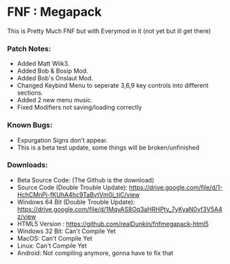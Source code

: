 # FNF : Megapack
This is Pretty Much FNF but with Everymod in it (not yet but ill get there)

### Patch Notes:
- Added Matt Wiik3.
- Added Bob & Bosip Mod.
- Added Bob's Onslaut Mod.
- Changed Keybind Menu to seperate 3,6,9 key controls into different sections.
- Added 2 new menu music.
- Fixed Modifiers not saving/loading correctly

### Known Bugs:
- Expurgation Signs don't appear.
- This is a beta test update, some things will be broken/unfinished 

### Downloads:
- Beta Source Code:
  (The Github is the download)
- Source Code (Double Trouble Update):
https://drive.google.com/file/d/1-HchCMnPi-fKUhA4hc9TaBvtVm0i_tjC/view
- Windows 64 Bit (Double Trouble Update):
https://drive.google.com/file/d/1MqyAS8Oq3aHRHPty_7yKyaN0vf3V5A4z/view
- HTML5 Version :
https://github.com/realDunkin/fnfmegapack-html5
- Windows 32 Bit: Can't Compile Yet
- MacOS: Can't Compile Yet
- Linux: Can't Compile Yet
- Android: Not compiling anymore, gonna have to fix that
